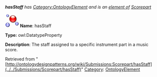 ___hasStaff__ has [Category:OntologyElement](../../Category/OntologyElement "Category:OntologyElement") and is an [element of](../../Property/ElementOf "Property:ElementOf") [Scorepart](../../Submissions/Scorepart "Submissions:Scorepart")_


  




[![DatatypeProperty](../../images/thumb/a/a5/DatatypeProperty.gif/45px-DatatypeProperty.gif)](../../Image/DatatypeProperty.gif "DatatypeProperty")
__Name__: hasStaff 


__Type:__ owl:DatatypeProperty 


__Description__: The staff assigned to a specific instrument part in a music score. 





Retrieved from "[http://ontologydesignpatterns.org/wiki/Submissions:Scorepart/hasStaff](../../Submissions/Scorepart/hasStaff)"
 [Category](http://ontologydesignpatterns.org/wiki/Special:Categories "Special:Categories"): [OntologyElement](../../Category/OntologyElement "Category:OntologyElement")